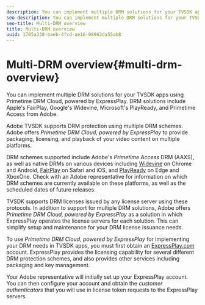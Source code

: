 ```yaml
---
description: You can implement multiple DRM solutions for your TVSDK apps using Primetime DRM Cloud, powered by ExpressPlay. DRM solutions include Apple's FairPlay, Google's Widevine, Microsoft's PlayReady, and Primetime Access from Adobe.
seo-description: You can implement multiple DRM solutions for your TVSDK apps using Primetime DRM Cloud, powered by ExpressPlay. DRM solutions include Apple's FairPlay, Google's Widevine, Microsoft's PlayReady, and Primetime Access from Adobe.
seo-title: Multi-DRM overview
title: Multi-DRM overview
uuid: 1705a338-baeb-4fcd-ae16-08963da55ab8
---
```


# Multi-DRM overview{#multi-drm-overview}

You can implement multiple DRM solutions for your TVSDK apps using Primetime DRM Cloud, powered by ExpressPlay. DRM solutions include Apple's FairPlay, Google's Widevine, Microsoft's PlayReady, and Primetime Access from Adobe.

Adobe TVSDK supports DRM protection using multiple DRM schemes. Adobe offers *Primetime DRM Cloud, powered by ExpressPlay* to provide packaging, licensing, and playback of your video content on multiple platforms.

DRM schemes supported include Adobe's *Primetime Access* DRM (AAXS), as well as native DRMs on various devices including [Widevine](https://www.widevine.com) on Chrome and Android, [FairPlay](https://developer.apple.com/streaming/fps/) on Safari and iOS, and [PlayReady](https://www.microsoft.com/playready/) on Edge and XboxOne. Check with an Adobe representative for information on which DRM schemes are currently available on these platforms, as well as the scheduled dates of future releases.

TVSDK supports DRM licenses issued by any license server using these protocols. In addition to support for multiple DRM solutions, Adobe offers *Primetime DRM Cloud, powered by ExpressPlay* as a solution in which ExpressPlay operates the license servers for each solution. This can simplify setup and maintenance for your DRM license issuance needs.

To use *Primetime DRM Cloud, powered by ExpressPlay* for implementing your DRM needs in TVSDK apps, you must first obtain an [ExpressPlay.com](https://www.expressplay.com) account. ExpressPlay provides the licensing capability for several different DRM protection schemes, and also provides other services including packaging and key management.

Your Adobe representative will initially set up your ExpressPlay account. You can then configure your account and obtain the *customer authenticators* that you will use in license token requests to the ExpressPlay servers. 
